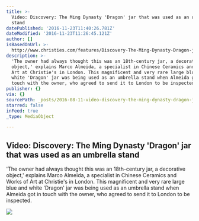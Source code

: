 ```yaml
---
title: >-
  Video: Discovery: The Ming Dynasty 'Dragon' jar that was used as an umbrella
  stand
datePublished: '2016-11-23T11:40:26.781Z'
dateModified: '2016-11-23T11:26:45.121Z'
author: []
isBasedOnUrl: >-
  http://www.christies.com/features/Discovery-The-Ming-Dynasty-Dragon-jar-being-used-an-umbrella-stand-7581-3.aspx?pid=en_homepage_video2
description: >-
  'The owner had always thought this was an 18th-century jar, a decorative
  object,' explains Marco Almeida, a specialist in Chinese Ceramics and Works of
  Art at Christie's in London. This magnificent and very rare large blue and
  white 'Dragon' jar was being used as an umbrella stand when Almeida got in
  touch with the owner, who agreed to send it to London to be inspected.
publisher: {}
via: {}
sourcePath: _posts/2016-08-11-video-discovery-the-ming-dynasty-dragon-jar-that-was-use.md
starred: false
inFeed: true
_type: MediaObject

---
```

<article style=""><h1>Video: Discovery: The Ming Dynasty 'Dragon' jar that was used as an umbrella stand</h1><p>'The owner had always thought this was an 18th-century jar, a decorative object,' explains Marco Almeida, a specialist in Chinese Ceramics and Works of Art at Christie's in London. This magnificent and very rare large blue and white 'Dragon' jar was being used as an umbrella stand when Almeida got in touch with the owner, who agreed to send it to London to be inspected.</p><img src="http://www.christies.com/media-library/images/features/articles/2016/05/11/dragon-vase/blue-and-white-dragon-jar-guan-with-xuande-four-character-mark.jpg?w=780" /></article>